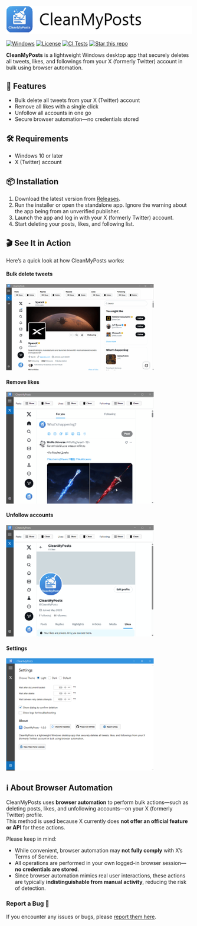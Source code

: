 ﻿![Banner](./src/UI/Assets/banner.png)

[![Windows](https://img.shields.io/badge/platform-Windows-blue)](#)
[![License](https://img.shields.io/badge/License-MIT-blue.svg)](./LICENSE.txt)
[![CI Tests](https://github.com/thorstenalpers/CleanMyPosts/actions/workflows/ci.yml/badge.svg)](https://github.com/thorstenalpers/CleanMyPosts/actions/workflows/ci.yml)
[![Star this repo](https://img.shields.io/github/stars/thorstenalpers/CleanMyPosts.svg?style=social&label=Star&maxAge=60)](https://github.com/thorstenalpers/CleanMyPosts)


**CleanMyPosts** is a lightweight Windows desktop app that securely deletes all tweets, likes, and followings from your X (formerly Twitter) account in bulk using browser automation.


## 🚀 Features

- Bulk delete all tweets from your X (Twitter) account
- Remove all likes with a single click
- Unfollow all accounts in one go
- Secure browser automation—no credentials stored


## 🛠️ Requirements

- Windows 10 or later  
- X (Twitter) account


## 📦 Installation

1. Download the latest version from [Releases](https://github.com/thorstenalpers/x-tweet-cleaner/releases).
2. Run the installer or open the standalone app. Ignore the warning about the app being from an unverified publisher.
3. Launch the app and log in with your X (formerly Twitter) account.
4. Start deleting your posts, likes, and following list.

## 🎬 See It in Action

Here’s a quick look at how CleanMyPosts works:

#### Bulk delete tweets 
  <img src="./assets/delete-posts.gif" alt="Delete Tweets GIF" width="400" />

#### Remove likes 
  <img src="./assets/delete-likes.gif" alt="Remove Likes GIF" width="400" />

#### Unfollow accounts
  <img src="./assets/delete-following.gif" alt="Unfollow Accounts GIF" width="400" />

#### Settings 
  <img src="./assets/settings.png" alt="Settings" width="400" />



## ℹ️ About Browser Automation

CleanMyPosts uses **browser automation** to perform bulk actions—such as deleting posts, likes, and unfollowing accounts—on your X (formerly Twitter) profile.  
This method is used because X currently does **not offer an official feature or API** for these actions.

Please keep in mind:
- While convenient, browser automation may **not fully comply** with X’s Terms of Service.  
- All operations are performed in your own logged-in browser session—**no credentials are stored**.
- Since browser automation mimics real user interactions, these actions are typically **indistinguishable from manual activity**, reducing the risk of detection.


### Report a Bug 🐞

If you encounter any issues or bugs, please [report them here](https://github.com/thorstenalpers/CleanMyPosts/issues).